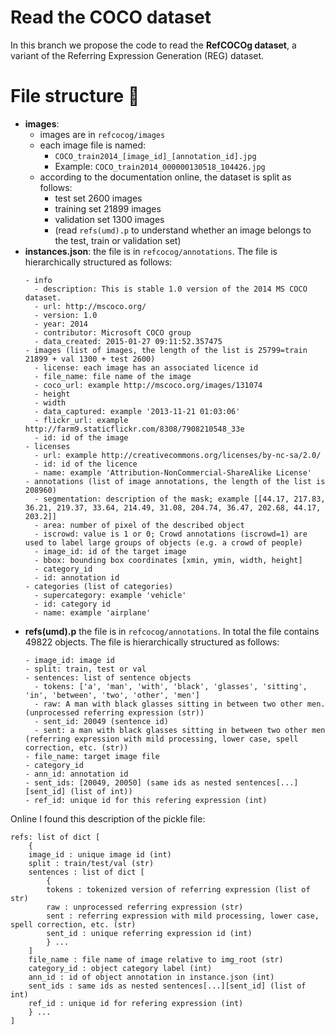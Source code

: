 # Read the COCO dataset
In this branch we propose the code to read the **RefCOCOg dataset**, a variant of the Referring Expression Generation (REG) dataset.



# File structure :page_with_curl:
- **images**:
  - images are in `refcocog/images`
  - each image file is named:
    - `COCO_train2014_[image_id]_[annotation_id].jpg`
    - Example: `COCO_train2014_000000130518_104426.jpg`
  - according to the documentation online, the dataset is split as follows:
    - test set 2600 images
    - training set 21899 images
    - validation set 1300 images
    - (read `refs(umd).p` to understand whether an image belongs to the test, train or validation set)
- **instances.json**: the file is in `refcocog/annotations`. The file is hierarchically structured as follows:
  ```
  - info
    - description: This is stable 1.0 version of the 2014 MS COCO dataset.
    - url: http://mscoco.org/
    - version: 1.0
    - year: 2014
    - contributor: Microsoft COCO group
    - data_created: 2015-01-27 09:11:52.357475
  - images (list of images, the length of the list is 25799=train 21899 + val 1300 + test 2600)
    - license: each image has an associated licence id
    - file_name: file name of the image
    - coco_url: example http://mscoco.org/images/131074
    - height
    - width
    - data_captured: example '2013-11-21 01:03:06'
    - flickr_url: example http://farm9.staticflickr.com/8308/7908210548_33e
    - id: id of the image
  - licenses
    - url: example http://creativecommons.org/licenses/by-nc-sa/2.0/
    - id: id of the licence
    - name: example 'Attribution-NonCommercial-ShareAlike License'
  - annotations (list of image annotations, the length of the list is 208960)
    - segmentation: description of the mask; example [[44.17, 217.83, 36.21, 219.37, 33.64, 214.49, 31.08, 204.74, 36.47, 202.68, 44.17, 203.2]]
    - area: number of pixel of the described object
    - iscrowd: value is 1 or 0; Crowd annotations (iscrowd=1) are used to label large groups of objects (e.g. a crowd of people)
    - image_id: id of the target image
    - bbox: bounding box coordinates [xmin, ymin, width, height]
    - category_id
    - id: annotation id
  - categories (list of categories)
    - supercategory: example 'vehicle'
    - id: category id
    - name: example 'airplane'
  ```
- **refs(umd).p** the file is in `refcocog/annotations`. In total the file contains 49822 objects. The file is hierarchically structured as follows:
  ```
  - image_id: image id
  - split: train, test or val
  - sentences: list of sentence objects
    - tokens: ['a', 'man', 'with', 'black', 'glasses', 'sitting', 'in', 'between', 'two', 'other', 'men']
    - raw: A man with black glasses sitting in between two other men. (unprocessed referring expression (str))
    - sent_id: 20049 (sentence id)
    - sent: a man with black glasses sitting in between two other men (referring expression with mild processing, lower case, spell correction, etc. (str))
  - file_name: target image file
  - category_id
  - ann_id: annotation id
  - sent_ids: [20049, 20050] (same ids as nested sentences[...][sent_id] (list of int))
  - ref_id: unique id for this refering expression (int)
  ```
Online I found this description of the pickle file:
```
refs: list of dict [
    {
    image_id : unique image id (int)
    split : train/test/val (str)
    sentences : list of dict [
        {
        tokens : tokenized version of referring expression (list of str)
        raw : unprocessed referring expression (str)
        sent : referring expression with mild processing, lower case, spell correction, etc. (str)
        sent_id : unique referring expression id (int)
        } ...
    ]
    file_name : file name of image relative to img_root (str)
    category_id : object category label (int)
    ann_id : id of object annotation in instance.json (int)
    sent_ids : same ids as nested sentences[...][sent_id] (list of int)
    ref_id : unique id for refering expression (int)
    } ...
] 
```
